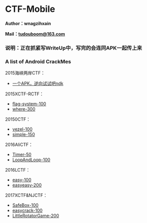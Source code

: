 # CTF-Mobile

**Author：wnagzihxain**

**Mail：tudouboom@163.com**

### 说明：正在抓紧写WriteUp中，写完的会连同APK一起传上来

### A list of Android CrackMes

2015海峡两岸CTF：
- [一个APK，逆向试试吧ndk](https://github.com/toToCW/CTF-Mobile/tree/master/2015%E6%B5%B7%E5%B3%A1%E4%B8%A4%E5%B2%B8CTF/%E4%B8%80%E4%B8%AAAPK%EF%BC%8C%E9%80%86%E5%90%91%E8%AF%95%E8%AF%95%E5%90%A7ndk)

2015XCTF-RCTF：
- [flag-system-100](https://github.com/toToCW/CTF-Mobile/tree/master/2015XCTF-RCTF/flag-system-100)
- [where-300](https://github.com/toToCW/CTF-Mobile/tree/master/2015XCTF-RCTF/where-300)

20150CTF：
- [vezel-100](https://github.com/toToCW/CTF-Mobile/tree/master/20150CTF/vezel-100)
- [simple-150](https://github.com/toToCW/CTF-Mobile/tree/master/20150CTF/simple-150)

2016AliCTF：
- [Timer-50](https://github.com/toToCW/CTF-Mobile/tree/master/2016AliCTF/Timer-50)
- [LoopAndLoop-100](https://github.com/toToCW/CTF-Mobile/tree/master/2016AliCTF/LoopAndLoop-100)

2016LCTF：
- [easy-100](https://github.com/toToCW/CTF-Mobile/tree/master/2016LCTF/easy-100)
- [easyeasy-200](https://github.com/toToCW/CTF-Mobile/tree/master/2016LCTF/easyeasy-200)

2017XCTF&NJCTF：
- [SafeBox-100](https://github.com/toToCW/CTF-Mobile/tree/master/2017XCTF-NJCTF/SafeBox-100)
- [easycrack-100](https://github.com/toToCW/CTF-Mobile/tree/master/2017XCTF-NJCTF/easycrack-100)
- [LittleRotatorGame-200](https://github.com/toToCW/CTF-Mobile/tree/master/2017XCTF-NJCTF/LittleRotatorGame)

